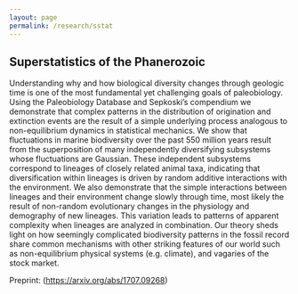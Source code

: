 ```yaml
---
layout: page
permalink: /research/sstat
---
```


## Superstatistics of the Phanerozoic

Understanding why and how biological diversity changes through geologic time is one of the most fundamental yet challenging goals of paleobiology. Using the Paleobiology Database and Sepkoski’s compendium we demonstrate that complex patterns in the distribution of origination and extinction events are the result of a simple underlying process analogous to non-equilibrium dynamics in statistical mechanics. We show that fluctuations in marine biodiversity over the past 550 million years result from the superposition of many independently diversifying subsystems whose fluctuations are Gaussian. These independent subsystems correspond to lineages of closely related animal taxa, indicating that diversification within lineages is driven by random additive interactions with the environment. We also demonstrate that the simple interactions between lineages and their environment change slowly through time, most likely the result of non-random evolutionary changes in the physiology and demography of new lineages. This variation leads to patterns of apparent complexity when lineages are analyzed in combination. Our theory sheds light on how seemingly complicated biodiversity patterns in the fossil record share common mechanisms with other striking features of our world such as non-equilibrium physical systems (e.g. climate), and vagaries of the stock market.

Preprint: (https://arxiv.org/abs/1707.09268)

